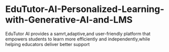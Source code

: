 # EduTutor-AI-Personalized-Learning-with-Generative-AI-and-LMS
EduTutor AI provides a samrt,adaptive,and user-friendly platform that empowers students to learn more efficiently and independently,while helping educators deliver better support
